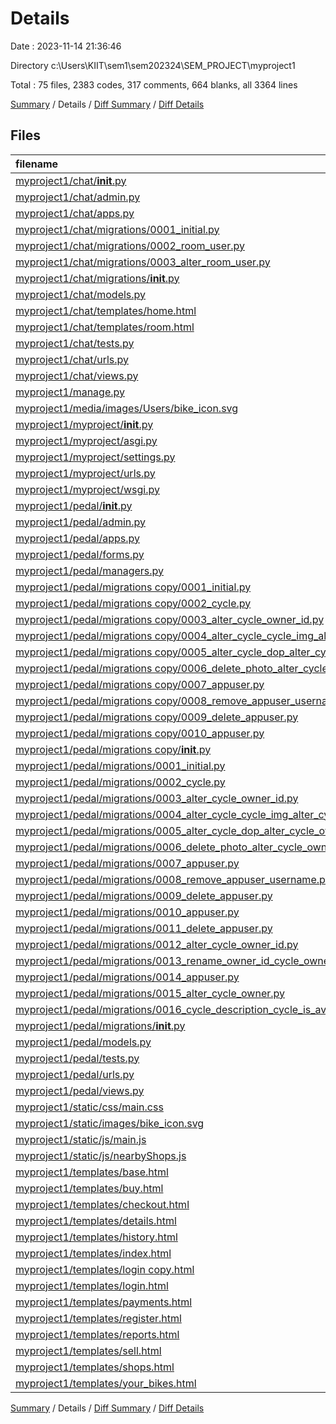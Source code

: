 # Details

Date : 2023-11-14 21:36:46

Directory c:\\Users\\KIIT\\sem1\\sem202324\\SEM_PROJECT\\myproject1

Total : 75 files,  2383 codes, 317 comments, 664 blanks, all 3364 lines

[Summary](results.md) / Details / [Diff Summary](diff.md) / [Diff Details](diff-details.md)

## Files
| filename | language | code | comment | blank | total |
| :--- | :--- | ---: | ---: | ---: | ---: |
| [myproject1/chat/__init__.py](/myproject1/chat/__init__.py) | Python | 0 | 0 | 1 | 1 |
| [myproject1/chat/admin.py](/myproject1/chat/admin.py) | Python | 4 | 1 | 2 | 7 |
| [myproject1/chat/apps.py](/myproject1/chat/apps.py) | Python | 4 | 0 | 3 | 7 |
| [myproject1/chat/migrations/0001_initial.py](/myproject1/chat/migrations/0001_initial.py) | Python | 26 | 1 | 7 | 34 |
| [myproject1/chat/migrations/0002_room_user.py](/myproject1/chat/migrations/0002_room_user.py) | Python | 15 | 1 | 6 | 22 |
| [myproject1/chat/migrations/0003_alter_room_user.py](/myproject1/chat/migrations/0003_alter_room_user.py) | Python | 14 | 1 | 6 | 21 |
| [myproject1/chat/migrations/__init__.py](/myproject1/chat/migrations/__init__.py) | Python | 0 | 0 | 1 | 1 |
| [myproject1/chat/models.py](/myproject1/chat/models.py) | Python | 12 | 1 | 5 | 18 |
| [myproject1/chat/templates/home.html](/myproject1/chat/templates/home.html) | HTML | 94 | 0 | 20 | 114 |
| [myproject1/chat/templates/room.html](/myproject1/chat/templates/room.html) | HTML | 135 | 4 | 26 | 165 |
| [myproject1/chat/tests.py](/myproject1/chat/tests.py) | Python | 1 | 1 | 2 | 4 |
| [myproject1/chat/urls.py](/myproject1/chat/urls.py) | Python | 10 | 0 | 2 | 12 |
| [myproject1/chat/views.py](/myproject1/chat/views.py) | Python | 46 | 5 | 19 | 70 |
| [myproject1/manage.py](/myproject1/manage.py) | Python | 15 | 3 | 5 | 23 |
| [myproject1/media/images/Users/bike_icon.svg](/myproject1/media/images/Users/bike_icon.svg) | XML | 6 | 1 | 5 | 12 |
| [myproject1/myproject/__init__.py](/myproject1/myproject/__init__.py) | Python | 0 | 0 | 1 | 1 |
| [myproject1/myproject/asgi.py](/myproject1/myproject/asgi.py) | Python | 4 | 8 | 5 | 17 |
| [myproject1/myproject/settings.py](/myproject1/myproject/settings.py) | Python | 76 | 29 | 37 | 142 |
| [myproject1/myproject/urls.py](/myproject1/myproject/urls.py) | Python | 9 | 16 | 2 | 27 |
| [myproject1/myproject/wsgi.py](/myproject1/myproject/wsgi.py) | Python | 4 | 8 | 5 | 17 |
| [myproject1/pedal/__init__.py](/myproject1/pedal/__init__.py) | Python | 0 | 0 | 1 | 1 |
| [myproject1/pedal/admin.py](/myproject1/pedal/admin.py) | Python | 1 | 1 | 2 | 4 |
| [myproject1/pedal/apps.py](/myproject1/pedal/apps.py) | Python | 4 | 0 | 3 | 7 |
| [myproject1/pedal/forms.py](/myproject1/pedal/forms.py) | Python | 34 | 2 | 14 | 50 |
| [myproject1/pedal/managers.py](/myproject1/pedal/managers.py) | Python | 20 | 10 | 4 | 34 |
| [myproject1/pedal/migrations copy/0001_initial.py](/myproject1/pedal/migrations%20copy/0001_initial.py) | Python | 15 | 1 | 7 | 23 |
| [myproject1/pedal/migrations copy/0002_cycle.py](/myproject1/pedal/migrations%20copy/0002_cycle.py) | Python | 19 | 1 | 6 | 26 |
| [myproject1/pedal/migrations copy/0003_alter_cycle_owner_id.py](/myproject1/pedal/migrations%20copy/0003_alter_cycle_owner_id.py) | Python | 12 | 1 | 6 | 19 |
| [myproject1/pedal/migrations copy/0004_alter_cycle_cycle_img_alter_cycle_owner_id.py](/myproject1/pedal/migrations%20copy/0004_alter_cycle_cycle_img_alter_cycle_owner_id.py) | Python | 17 | 1 | 6 | 24 |
| [myproject1/pedal/migrations copy/0005_alter_cycle_dop_alter_cycle_owner_id.py](/myproject1/pedal/migrations%20copy/0005_alter_cycle_dop_alter_cycle_owner_id.py) | Python | 17 | 1 | 6 | 24 |
| [myproject1/pedal/migrations copy/0006_delete_photo_alter_cycle_owner_id.py](/myproject1/pedal/migrations%20copy/0006_delete_photo_alter_cycle_owner_id.py) | Python | 15 | 1 | 6 | 22 |
| [myproject1/pedal/migrations copy/0007_appuser.py](/myproject1/pedal/migrations%20copy/0007_appuser.py) | Python | 37 | 1 | 6 | 44 |
| [myproject1/pedal/migrations copy/0008_remove_appuser_username.py](/myproject1/pedal/migrations%20copy/0008_remove_appuser_username.py) | Python | 11 | 1 | 6 | 18 |
| [myproject1/pedal/migrations copy/0009_delete_appuser.py](/myproject1/pedal/migrations%20copy/0009_delete_appuser.py) | Python | 10 | 1 | 6 | 17 |
| [myproject1/pedal/migrations copy/0010_appuser.py](/myproject1/pedal/migrations%20copy/0010_appuser.py) | Python | 35 | 1 | 6 | 42 |
| [myproject1/pedal/migrations copy/__init__.py](/myproject1/pedal/migrations%20copy/__init__.py) | Python | 0 | 0 | 1 | 1 |
| [myproject1/pedal/migrations/0001_initial.py](/myproject1/pedal/migrations/0001_initial.py) | Python | 15 | 1 | 7 | 23 |
| [myproject1/pedal/migrations/0002_cycle.py](/myproject1/pedal/migrations/0002_cycle.py) | Python | 19 | 1 | 6 | 26 |
| [myproject1/pedal/migrations/0003_alter_cycle_owner_id.py](/myproject1/pedal/migrations/0003_alter_cycle_owner_id.py) | Python | 12 | 1 | 6 | 19 |
| [myproject1/pedal/migrations/0004_alter_cycle_cycle_img_alter_cycle_owner_id.py](/myproject1/pedal/migrations/0004_alter_cycle_cycle_img_alter_cycle_owner_id.py) | Python | 17 | 1 | 6 | 24 |
| [myproject1/pedal/migrations/0005_alter_cycle_dop_alter_cycle_owner_id.py](/myproject1/pedal/migrations/0005_alter_cycle_dop_alter_cycle_owner_id.py) | Python | 17 | 1 | 6 | 24 |
| [myproject1/pedal/migrations/0006_delete_photo_alter_cycle_owner_id.py](/myproject1/pedal/migrations/0006_delete_photo_alter_cycle_owner_id.py) | Python | 15 | 1 | 6 | 22 |
| [myproject1/pedal/migrations/0007_appuser.py](/myproject1/pedal/migrations/0007_appuser.py) | Python | 37 | 1 | 6 | 44 |
| [myproject1/pedal/migrations/0008_remove_appuser_username.py](/myproject1/pedal/migrations/0008_remove_appuser_username.py) | Python | 11 | 1 | 6 | 18 |
| [myproject1/pedal/migrations/0009_delete_appuser.py](/myproject1/pedal/migrations/0009_delete_appuser.py) | Python | 10 | 1 | 6 | 17 |
| [myproject1/pedal/migrations/0010_appuser.py](/myproject1/pedal/migrations/0010_appuser.py) | Python | 35 | 1 | 6 | 42 |
| [myproject1/pedal/migrations/0011_delete_appuser.py](/myproject1/pedal/migrations/0011_delete_appuser.py) | Python | 10 | 1 | 6 | 17 |
| [myproject1/pedal/migrations/0012_alter_cycle_owner_id.py](/myproject1/pedal/migrations/0012_alter_cycle_owner_id.py) | Python | 15 | 1 | 6 | 22 |
| [myproject1/pedal/migrations/0013_rename_owner_id_cycle_owner.py](/myproject1/pedal/migrations/0013_rename_owner_id_cycle_owner.py) | Python | 12 | 1 | 6 | 19 |
| [myproject1/pedal/migrations/0014_appuser.py](/myproject1/pedal/migrations/0014_appuser.py) | Python | 20 | 1 | 6 | 27 |
| [myproject1/pedal/migrations/0015_alter_cycle_owner.py](/myproject1/pedal/migrations/0015_alter_cycle_owner.py) | Python | 13 | 1 | 6 | 20 |
| [myproject1/pedal/migrations/0016_cycle_description_cycle_is_avail_cycle_no_of_rents_and_more.py](/myproject1/pedal/migrations/0016_cycle_description_cycle_is_avail_cycle_no_of_rents_and_more.py) | Python | 27 | 1 | 6 | 34 |
| [myproject1/pedal/migrations/__init__.py](/myproject1/pedal/migrations/__init__.py) | Python | 0 | 0 | 1 | 1 |
| [myproject1/pedal/models.py](/myproject1/pedal/models.py) | Python | 23 | 18 | 7 | 48 |
| [myproject1/pedal/tests.py](/myproject1/pedal/tests.py) | Python | 1 | 1 | 2 | 4 |
| [myproject1/pedal/urls.py](/myproject1/pedal/urls.py) | Python | 18 | 0 | 5 | 23 |
| [myproject1/pedal/views.py](/myproject1/pedal/views.py) | Python | 210 | 44 | 50 | 304 |
| [myproject1/static/css/main.css](/myproject1/static/css/main.css) | CSS | 160 | 30 | 40 | 230 |
| [myproject1/static/images/bike_icon.svg](/myproject1/static/images/bike_icon.svg) | XML | 6 | 1 | 5 | 12 |
| [myproject1/static/js/main.js](/myproject1/static/js/main.js) | JavaScript | 0 | 0 | 1 | 1 |
| [myproject1/static/js/nearbyShops.js](/myproject1/static/js/nearbyShops.js) | JavaScript | 104 | 50 | 15 | 169 |
| [myproject1/templates/base.html](/myproject1/templates/base.html) | HTML | 117 | 36 | 15 | 168 |
| [myproject1/templates/buy.html](/myproject1/templates/buy.html) | HTML | 29 | 2 | 8 | 39 |
| [myproject1/templates/checkout.html](/myproject1/templates/checkout.html) | HTML | 60 | 0 | 7 | 67 |
| [myproject1/templates/details.html](/myproject1/templates/details.html) | HTML | 100 | 4 | 26 | 130 |
| [myproject1/templates/history.html](/myproject1/templates/history.html) | HTML | 6 | 0 | 4 | 10 |
| [myproject1/templates/index.html](/myproject1/templates/index.html) | HTML | 29 | 2 | 17 | 48 |
| [myproject1/templates/login copy.html](/myproject1/templates/login%20copy.html) | HTML | 113 | 3 | 25 | 141 |
| [myproject1/templates/login.html](/myproject1/templates/login.html) | HTML | 119 | 3 | 30 | 152 |
| [myproject1/templates/payments.html](/myproject1/templates/payments.html) | HTML | 15 | 0 | 4 | 19 |
| [myproject1/templates/register.html](/myproject1/templates/register.html) | HTML | 99 | 3 | 20 | 122 |
| [myproject1/templates/reports.html](/myproject1/templates/reports.html) | HTML | 6 | 0 | 4 | 10 |
| [myproject1/templates/sell.html](/myproject1/templates/sell.html) | HTML | 53 | 0 | 17 | 70 |
| [myproject1/templates/shops.html](/myproject1/templates/shops.html) | HTML | 16 | 1 | 6 | 23 |
| [myproject1/templates/your_bikes.html](/myproject1/templates/your_bikes.html) | HTML | 92 | 0 | 12 | 104 |

[Summary](results.md) / Details / [Diff Summary](diff.md) / [Diff Details](diff-details.md)